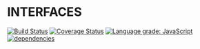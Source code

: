 # INTERFACES 
[![Build Status](https://travis-ci.org/brickreplyit/interfaces.svg?branch=master)](https://travis-ci.org/brickreplyit/interfaces)
[![Coverage Status](https://coveralls.io/repos/github/brickreplyit/interfaces/badge.svg?branch=master)](https://coveralls.io/github/brickreplyit/interfaces?branch=master)
[![Language grade: JavaScript](https://img.shields.io/lgtm/grade/javascript/g/brickreplyit/interfaces.svg?logo=lgtm&logoWidth=18)](https://lgtm.com/projects/g/brickreplyit/interfaces/context:javascript)
[![dependencies](https://david-dm.org/brickreplyit/interfaces.svg)](https://david-dm.org/brickreplyit/interfaces)


